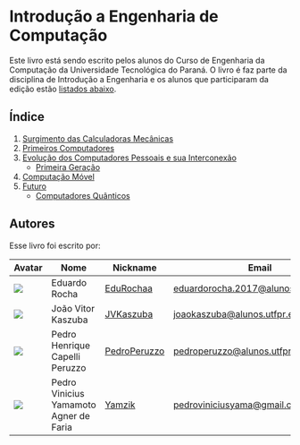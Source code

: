 
# Introdução a Engenharia de Computação

Este livro está sendo escrito pelos alunos do Curso de Engenharia da Computação da Universidade Tecnológica do Paraná. O livro é faz parte da disciplina de Introdução a Engenharia e os alunos que participaram da edição estão [listados abaixo](#Autores).

## Índice

1. [Surgimento das Calculadoras Mecânicas](capitulos/surgimento_das_calculadoras_mecanicas.md)
1. [Primeiros Computadores]()
1. [Evolução dos Computadores Pessoais e sua Interconexão]()
    - [Primeira Geração]()
1. [Computação Móvel]()
1. [Futuro]()
    - [Computadores Quânticos](capitulos/computadores_quanticos.md)




## Autores
Esse livro foi escrito por:

| Avatar | Nome | Nickname | Email |
| ------ | ---- | -------- | ----- |
| ![](https://secure.gravatar.com/avatar/50a0881c9275b9107c0bfb59b8f9326e?s=800&d=identicon)  | Eduardo Rocha | [EduRochaa](https://gitlab.com/EduRochaa) | [eduardorocha.2017@alunos.utfpr.edu.br](mailto:eduardorocha.2017@alunos.utfpr.edu.br)
| ![](https://gitlab.com/uploads/-/system/user/avatar/9168722/avatar.png?width=400)  | João Vitor Kaszuba | [JVKaszuba](https://gitlab.com/JVKaszuba) | [joaokaszuba@alunos.utfpr.edu.br](mailto:joaokaszuba@alunos.utfpr.edu.br)
|  ![](https://secure.gravatar.com/avatar/cec1634990143d9be0fd4c5783112007?s=800&d=identicon)  | Pedro Henrique Capelli Peruzzo | [PedroPeruzzo](https://gitlab.com/pedroperuzzo) | [pedroperuzzo@alunos.utfpr.edu.br](mailto:pedroperuzzo@alunos.utfpr.edu.br)
|  ![](https://gitlab.com/uploads/-/system/user/avatar/9168495/avatar.png?width=400)  | Pedro Vinicius Yamamoto Agner de Faria | [Yamzik](https://gitlab.com/yamzik) | [pedroviniciusyama@gmail.com](mailto:pedroviniciusyama@gmail.com)
